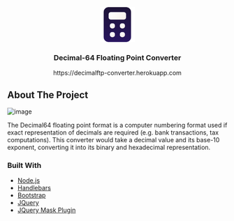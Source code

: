 <div align="center">
  <a href="https://github.com/othneildrew/Best-README-Template">
    <img src="calculator.png" width="80" height="80">
  </a>

  <h3 align="center">Decimal-64 Floating Point Converter</h3>

  <p align="center">
    https://decimalftp-converter.herokuapp.com
  </p>
</div>

## About The Project

![image](https://user-images.githubusercontent.com/75743382/152960762-1efd9958-4eb5-4150-8e7c-8719ae92fd01.png)

The Decimal64 floating point format is a computer numbering format used if exact representation of decimals are required (e.g. bank transactions, tax computations). This converter would take a decimal value and its base-10 exponent, converting it into its binary and hexadecimal representation.

### Built With

* [Node.js](https://nodejs.org/en/)
* [Handlebars](https://github.com/igorescobar/jQuery-Mask-Plugin)
* [Bootstrap](https://getbootstrap.com)
* [JQuery](https://jquery.com)
* [JQuery Mask Plugin](https://github.com/igorescobar/jQuery-Mask-Plugin)
